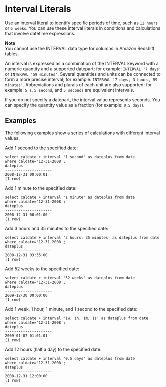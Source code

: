 # Interval Literals<a name="r_interval_literals"></a>

Use an interval literal to identify specific periods of time, such as `12 hours` or `6 weeks`\. You can use these interval literals in conditions and calculations that involve datetime expressions\. 

**Note**  
You cannot use the INTERVAL data type for columns in Amazon Redshift tables\.

 An interval is expressed as a combination of the INTERVAL keyword with a numeric quantity and a supported datepart; for example: `INTERVAL '7 days'` or `INTERVAL '59 minutes'`\. Several quantities and units can be connected to form a more precise interval; for example: `INTERVAL '7 days, 3 hours, 59 minutes'`\. Abbreviations and plurals of each unit are also supported; for example: `5 s`, `5 second`, and `5 seconds` are equivalent intervals\.

If you do not specify a datepart, the interval value represents seconds\. You can specify the quantity value as a fraction \(for example: `0.5 days`\)\.

## Examples<a name="section_interval-literals-examples"></a>

The following examples show a series of calculations with different interval values\.

Add 1 second to the specified date:

```
select caldate + interval '1 second' as dateplus from date
where caldate='12-31-2008';
dateplus
---------------------
2008-12-31 00:00:01
(1 row)
```

Add 1 minute to the specified date:

```
select caldate + interval '1 minute' as dateplus from date
where caldate='12-31-2008';
dateplus
---------------------
2008-12-31 00:01:00
(1 row)
```

Add 3 hours and 35 minutes to the specified date:

```
select caldate + interval '3 hours, 35 minutes' as dateplus from date
where caldate='12-31-2008';
dateplus
---------------------
2008-12-31 03:35:00
(1 row)
```

Add 52 weeks to the specified date:

```
select caldate + interval '52 weeks' as dateplus from date
where caldate='12-31-2008';
dateplus
---------------------
2009-12-30 00:00:00
(1 row)
```

Add 1 week, 1 hour, 1 minute, and 1 second to the specified date:

```
select caldate + interval '1w, 1h, 1m, 1s' as dateplus from date
where caldate='12-31-2008';
dateplus
---------------------
2009-01-07 01:01:01
(1 row)
```

Add 12 hours \(half a day\) to the specified date:

```
select caldate + interval '0.5 days' as dateplus from date
where caldate='12-31-2008';
dateplus
---------------------
2008-12-31 12:00:00
(1 row)
```